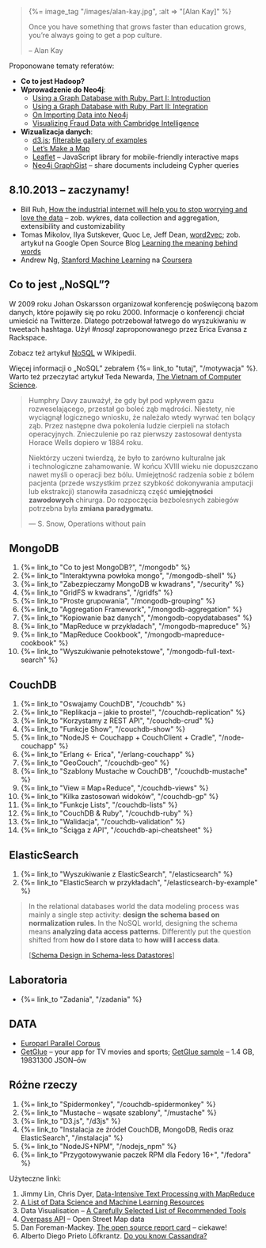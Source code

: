 <blockquote>
 {%= image_tag "/images/alan-kay.jpg", :alt => "[Alan Kay]" %}
 <p>
   Once you have something that grows faster than education grows,
   you’re always going to get a pop culture.
 </p>
 <p class="author">– Alan Kay</p>
</blockquote>

Proponowane tematy referatów:

* **Co to jest Hadoop?**
* **Wprowadzenie do Neo4j**:
  - [Using a Graph Database with Ruby. Part I: Introduction](http://rubysource.com/using-a-graph-database-with-ruby-part-i-introduction/)
  - [Using a Graph Database with Ruby, Part II: Integration](http://rubysource.com/using-a-graph-database-with-ruby-part-ii-integration/)
  - [On Importing Data into Neo4j](http://jexp.de/blog/2013/05/on-importing-data-in-neo4j-blog-series/)
  - [Visualizing Fraud Data with Cambridge Intelligence](http://vimeo.com/64827612)
* **Wizualizacja danych**:
  - [d3.js](http://bost.ocks.org/mike/d3/workshop/);
    [filterable gallery of examples](http://biovisualize.github.com/d3visualization/)
  - [Let’s Make a Map](http://bost.ocks.org/mike/map/)
  - [Leaflet](http://leafletjs.com/) – JavaScript library for mobile-friendly interactive maps
  - [Neo4j GraphGist](http://gist.neo4j.org/) – share documents includeing Cypher queries


## 8.10.2013 – zaczynamy!

* Bill Ruh,
  [How the industrial internet will help you to stop worrying and love the data](http://gigaom.com/2013/10/02/how-the-industrial-internet-will-help-you-to-stop-worrying-and-love-the-data/) – zob. wykres, data collection and aggregation, extensibility and customizability
* Tomas Mikolov, Ilya Sutskever, Quoc Le, Jeff Dean,
  [word2vec](https://code.google.com/p/word2vec/); zob. artykuł na Google Open Source Blog
  [Learning the meaning behind words](http://google-opensource.blogspot.com/2013/08/learning-meaning-behind-words.html)
* Andrew Ng,
  [Stanford Machine Learning](https://www.coursera.org/course/ml)
  na [Coursera](https://www.coursera.org/)


## Co to jest „NoSQL”?

W 2009 roku Johan Oskarsson organizował konferencję
poświęconą bazom danych, które pojawiły się po roku 2000.
Informacje o konferencji chciał umieścić na Twitterze.
Dlatego potrzebował łatwego do wyszukiwaniu w tweetach hashtaga.
Użył *\#nosql* zaproponowanego przez Erica Evansa z Rackspace.

Zobacz też artykuł [NoSQL](http://en.wikipedia.org/wiki/NoSQL) w Wikipedii.

Więcej informacji o „NoSQL” zebrałem {%= link_to "tutaj", "/motywacja" %}.
Warto też przeczytać artykuł Teda Newarda,
[The Vietnam of Computer Science](http://blogs.tedneward.com/2006/06/26/The+Vietnam+Of+Computer+Science.aspx).


<blockquote>
 <p>
   Humphry Davy zauważył, że gdy był pod wpływem gazu rozweselającego,
   przestał go boleć ząb mądrości. Niestety, nie wyciągnął
   logicznego wniosku, że należało wtedy wyrwać ten bolący ząb.
   Przez następne dwa pokolenia ludzie cierpieli na stołach
   operacyjnych. Znieczulenie po raz pierwszy zastosował
   dentysta Horace Wells dopiero w 1884 roku.
 </p>
 <p>
   Niektórzy uczeni twierdzą, że było to zarówno kulturalne jak i technologiczne
   zahamowanie. W końcu XVIII wieku nie dopuszczano nawet myśli
   o operacji bez bólu. Umiejętność radzenia sobie z bólem pacjenta
   (przede wszystkim przez szybkość dokonywania amputacji lub ekstrakcji)
   stanowiła zasadniczą część <b>umiejętności zawodowych</b>
   chirurga. Do rozpoczęcia bezbolesnych zabiegów potrzebna była
   <b>zmiana paradygmatu</b>.
 </p>
 <p class=""author">— S. Snow, Operations without pain</p>
</blockquote>

## MongoDB

1. {%= link_to "Co to jest MongoDB?", "/mongodb" %}
1. {%= link_to "Interaktywna powłoka mongo", "/mongodb-shell" %}
1. {%= link_to "Zabezpieczamy MongoDB w kwadrans", "/security" %}
1. {%= link_to "GridFS w kwadrans", "/gridfs" %}
1. {%= link_to "Proste grupowania", "/mongodb-grouping" %}
1. {%= link_to "Aggregation Framework", "/mongodb-aggregation" %}
1. {%= link_to "Kopiowanie baz danych", "/mongodb-copydatabases" %}
1. {%= link_to "MapReduce w przykładach", "/mongodb-mapreduce" %}
1. {%= link_to "MapReduce Cookbook", "/mongodb-mapreduce-cookbook" %}
1. {%= link_to "Wyszukiwanie pełnotekstowe", "/mongodb-full-text-search" %}


## CouchDB

1. {%= link_to "Oswajamy CouchDB", "/couchdb" %}
1. {%= link_to "Replikacja – jakie to proste!", "/couchdb-replication" %}
1. {%= link_to "Korzystamy z REST API", "/couchdb-crud" %}
1. {%= link_to "Funkcje Show", "/couchdb-show" %}
1. {%= link_to "NodeJS ← Couchapp + CouchClient + Cradle", "/node-couchapp" %}
1. {%= link_to "Erlang ← Erica", "/erlang-couchapp" %}
1. {%= link_to "GeoCouch", "/couchdb-geo" %}
1. {%= link_to "Szablony Mustache w CouchDB", "/couchdb-mustache" %}
1. {%= link_to "View ≡ Map+Reduce", "/couchdb-views" %}
1. {%= link_to "Kilka zastosowań widoków", "/couchdb-gp" %}
1. {%= link_to "Funkcje Lists", "/couchdb-lists" %}
1. {%= link_to "CouchDB & Ruby", "/couchdb-ruby" %}
1. {%= link_to "Walidacja", "/couchdb-validation" %}
1. {%= link_to "Ściąga z API", "/couchdb-api-cheatsheet" %}


## ElasticSearch

1. {%= link_to "Wyszukiwanie z ElasticSearch", "/elasticsearch" %}
1. {%= link_to "ElasticSearch w przykładach", "/elasticsearch-by-example" %}


<blockquote>
 <p>
  In the relational databases world the data modeling process was
  mainly a single step activity: <b>design the schema based on
  normalization rules</b>. In the NoSQL world, designing the schema means
  <b>analyzing data access patterns</b>.
  Differently put the question shifted
  from <b>how do I store data</b> to
  <b>how will I access data</b>.
  </p>
  <p class="author">
  [<a href="http://nosql.mypopescu.com/post/5623952119/schema-design-in-schema-less-datastores">Schema Design in Schema-less Datastores</a>]
  </p>
</blockquote>

## Laboratoria

*  {%= link_to "Zadania", "/zadania" %}


## DATA

* [Europarl Parallel Corpus](http://statmt.org/europarl/)
* [GetGlue](http://getglue.com/) – your app for TV movies and sports;
  [GetGlue sample](http://getglue-data.s3.amazonaws.com/getglue_sample.tar.gz) –
  1.4 GB, 19831300 JSON–ów


## Różne rzeczy

1. {%= link_to "Spidermonkey", "/couchdb-spidermonkey" %}
1. {%= link_to "Mustache – wąsate szablony", "/mustache" %}
1. {%= link_to "D3.js", "/d3js" %}
1. {%= link_to "Instalacja ze źródeł CouchDB, MongoDB, Redis oraz ElasticSearch", "/instalacja" %}
1. {%= link_to "NodeJS+NPM", "/nodejs_npm" %}
1. {%= link_to "Przygotowywanie paczek RPM dla Fedory 16+", "/fedora" %}

Użyteczne linki:

1. Jimmy Lin, Chris Dyer,
   [Data-Intensive Text Processing with MapReduce](http://lintool.github.com/MapReduceAlgorithms/index.html)
1. [A List of Data Science and Machine Learning Resources](http://conductrics.com/data-science-resources/)
1. Data Visualisation –
   [A Carefully Selected List of Recommended Tools](http://selection.datavisualization.ch/)
1. [Overpass API](http://www.overpass-api.de/) – Open Street Map data
1. Dan Foreman-Mackey.
   [The open source report card](http://osrc.dfm.io/) – ciekawe!
1. Alberto Diego Prieto Löfkrantz.
   [Do you know Cassandra?](http://blogs.atlassian.com/2013/09/do-you-know-cassandra)
